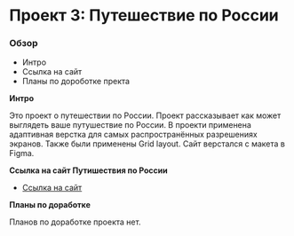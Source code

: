 # Проект 3: Путешествие по России

### Обзор
* Интро
* Ссылка на сайт
* Планы по дороботке пректа

**Интро**

Это проект о путешествии по России.
Проект рассказывает как может выглядеть ваше путушествие по России. В проекти применена адаптивная верстка для самых распространённых разрешениях экранов. Также были применены Grid layout. Сайт верстался с макета в Figma.


**Ссылка на сайт Путишествия по России**

* [Ссылка на сайт ](https://dimario-one.github.io/russian-travel/)

**Планы по доработке**

Планов по доработке проекта нет.
